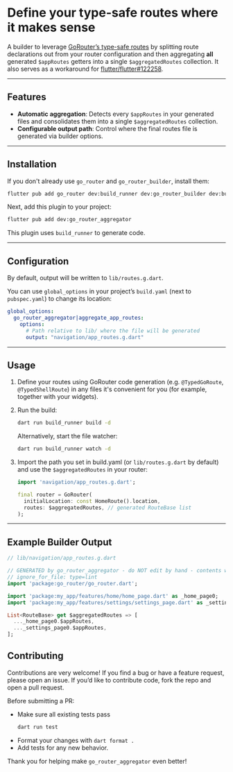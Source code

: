 # Define your type-safe routes where it makes sense

A builder to leverage [GoRouter’s type-safe routes](https://pub.dev/documentation/go_router/latest/topics/Type-safe%20routes-topic.html) by splitting route declarations out from your router configuration and
then aggregating **all** generated `$appRoutes` getters into a single `$aggregatedRoutes` collection. It also serves as a
workaround for [flutter/flutter#122258](https://github.com/flutter/flutter/issues/122258).

---

## Features

- **Automatic aggregation**: Detects every `$appRoutes` in your generated files and consolidates them into a
  single `$aggregatedRoutes` collection.
- **Configurable output path**: Control where the final routes file is generated via builder options.

---

## Installation

If you don't already use `go_router` and `go_router_builder`, install them:

```bash
flutter pub add go_router dev:build_runner dev:go_router_builder dev:build_verify
```

Next, add this plugin to your project:

```bash
flutter pub add dev:go_router_aggregator
```

This plugin uses `build_runner` to generate code.

---

## Configuration

By default, output will be written to `lib/routes.g.dart`.

You can use `global_options` in your project’s `build.yaml` (next to `pubspec.yaml`) to change its location:

```yaml
global_options:
  go_router_aggregator|aggregate_app_routes:
    options:
      # Path relative to lib/ where the file will be generated
      output: "navigation/app_routes.g.dart"
```

---

## Usage

1. Define your routes using GoRouter code generation (e.g. `@TypedGoRoute`, `@TypedShellRoute`) in any files it's
   convenient for you (for example, together with your widgets).

2. Run the build:
   ```bash
   dart run build_runner build -d
   ```

   Alternatively, start the file watcher:
   ```bash
   dart run build_runner watch -d
   ```

3. Import the path you set in build.yaml (or `lib/routes.g.dart` by default) and use the `$aggregatedRoutes` in your router:
   ```dart
   import 'navigation/app_routes.g.dart';

   final router = GoRouter(
     initialLocation: const HomeRoute().location,
     routes: $aggregatedRoutes, // generated RouteBase list
   );

---

## Example Builder Output

```dart
// lib/navigation/app_routes.g.dart

// GENERATED by go_router_aggregator - do NOT edit by hand - contents will be overridden
// ignore_for_file: type=lint
import 'package:go_router/go_router.dart';

import 'package:my_app/features/home/home_page.dart' as _home_page0;
import 'package:my_app/features/settings/settings_page.dart' as _settings_page0;

List<RouteBase> get $aggregatedRoutes => [
  ..._home_page0.$appRoutes,
  ..._settings_page0.$appRoutes,
];
```

## Contributing

Contributions are very welcome!
If you find a bug or have a feature request, please open an issue. 
If you’d like to contribute code, fork the repo and open a pull request.

Before submitting a PR:
* Make sure all existing tests pass
   ```bash
   dart run test
   ```
* Format your changes with `dart format .`
* Add tests for any new behavior.

Thank you for helping make `go_router_aggregator` even better!